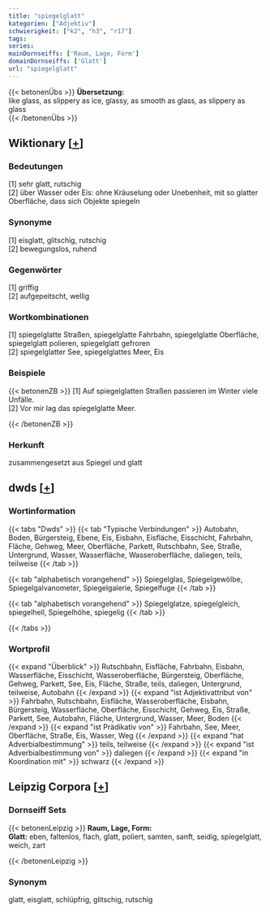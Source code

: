 ```yaml
---
title: "spiegelglatt"
kategorien: ["Adjektiv"]
schwierigkeit: ["k2", "h3", "r17"]
tags:
series:
mainDornseiffs: ['Raum, Lage, Form']
domainDornseiffs: ['Glatt']
url: "spiegelglatt"
---
```


{{< betonenÜbs >}}
**Übersetzung:**  
like glass, as slippery as ice, glassy, as smooth as glass, as slippery as glass  
{{< /betonenÜbs >}}

## Wiktionary [[+](https://de.wiktionary.org/wiki/spiegelglatt)]

### Bedeutungen
[1] sehr glatt, rutschig  
[2] über Wasser oder Eis: ohne Kräuselung oder Unebenheit, mit so glatter Oberfläche, dass sich Objekte spiegeln  

### Synonyme
[1] eisglatt, glitschig, rutschig  
[2] bewegungslos, ruhend  

### Gegenwörter
[1] griffig  
[2] aufgepeitscht, wellig  

### Wortkombinationen
[1] spiegelglatte Straßen, spiegelglatte Fahrbahn, spiegelglatte Oberfläche, spiegelglatt polieren, spiegelglatt gefroren  
[2] spiegelglatter See, spiegelglattes Meer, Eis  

### Beispiele
{{< betonenZB >}}
[1] Auf spiegelglatten Straßen passieren im Winter viele Unfälle.  
[2] Vor mir lag das spiegelglatte Meer.  

{{< /betonenZB >}}
### Herkunft
zusammengesetzt aus Spiegel und glatt  



## dwds [[+](https://www.dwds.de/wb/spiegelglatt)]

### Wortinformation
{{< tabs "Dwds" >}}
{{< tab "Typische Verbindungen" >}}
Autobahn, Boden, Bürgersteig, Ebene, Eis, Eisbahn, Eisfläche, Eisschicht, Fahrbahn, Fläche, Gehweg, Meer, Oberfläche, Parkett, Rutschbahn, See, Straße, Untergrund, Wasser, Wasserfläche, Wasseroberfläche, daliegen, teils, teilweise
{{< /tab >}}

{{< tab "alphabetisch vorangehend" >}}
Spiegelglas, Spiegelgewölbe, Spiegelgalvanometer, Spiegelgalerie, Spiegelfuge
{{< /tab >}}

{{< tab "alphabetisch vorangehend" >}}
Spiegelglatze, spiegelgleich, spiegelhell, Spiegelhöhe, spiegelig
{{< /tab >}}

{{< /tabs >}}

### Wortprofil
{{< expand "Überblick" >}} Rutschbahn, Eisfläche, Fahrbahn, Eisbahn, Wasserfläche, Eisschicht, Wasseroberfläche, Bürgersteig, Oberfläche, Gehweg, Parkett, See, Eis, Fläche, Straße, teils, daliegen, Untergrund, teilweise, Autobahn {{< /expand >}}
{{< expand "ist Adjektivattribut von" >}} Fahrbahn, Rutschbahn, Eisfläche, Wasseroberfläche, Eisbahn, Bürgersteig, Wasserfläche, Oberfläche, Eisschicht, Gehweg, Eis, Straße, Parkett, See, Autobahn, Fläche, Untergrund, Wasser, Meer, Boden {{< /expand >}}
{{< expand "ist Prädikativ von" >}} Fahrbahn, See, Meer, Oberfläche, Straße, Eis, Wasser, Weg {{< /expand >}}
{{< expand "hat Adverbialbestimmung" >}} teils, teilweise {{< /expand >}}
{{< expand "ist Adverbialbestimmung von" >}} daliegen {{< /expand >}}
{{< expand "in Koordination mit" >}} schwarz {{< /expand >}}

## Leipzig Corpora [[+](https://corpora.uni-leipzig.de/en/res?word=spiegelglatt&corpusId=deu_newscrawl-public_2018)]

### Dornseiff Sets
{{< betonenLeipzig >}}
**Raum, Lage, Form:**  
**Glatt:** eben, faltenlos, flach, glatt, poliert, samten, sanft, seidig, spiegelglatt, weich, zart  

{{< /betonenLeipzig >}}

### Synonym
glatt, eisglatt, schlüpfrig, glitschig, rutschig

